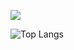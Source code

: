 ![](https://komarev.com/ghpvc/?username=urkkiz225&color=green&label=Chickens+dropped+by)

![Top Langs](https://github-readme-stats.vercel.app/api/top-langs/?username=urkkiz225&layout=compact&size_weight=0.5&hide=ShaderLab&theme=prussian)

